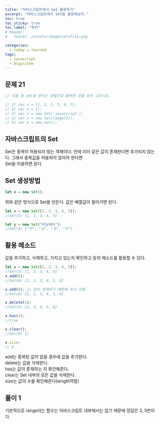 ```yaml
---
title: "자바스크립트에서 Set 활용하기"
excerpt: "자바스크립트에서 Set을 활용해보자."
toc: true
toc_sticky: true
toc_label: "목차"
# header:
#   teaser: /assets/images/profile.png

categories:
  - today-i-learned
tags:
  - Javascript
  - Algorithm
---
```


## 문제 21

```js
// 다음 중 set을 만드는 방법으로 올바른 것을 모두 고르시오.

// 1) var x = {1, 2, 3, 5, 6, 7};
// 2) var x = {};
// 3) var x = new Set('javascript');
// 4) var x = new Set(range(5));
// 5) var x = new Set();
```

## 자바스크립트의 Set

Set은 중복이 허용되지 않는 객체이다. 안에 이미 같은 값이 존재한다면 추가되지 않는다. 그래서 중복값을 허용하지 않아야 한다면  
Set을 이용하면 된다.

## Set 생성방법

```js
let x = new Set();
```

위와 같은 방식으로 Set을 만든다. 값은 배열값이 들어가면 된다.

```js
let x = new Set([1, 2, 3, 4, 5]);
//Set(5) {1, 2, 3, 4, 5}

let y = new Set("러닝워터");
//Set(4) {"러", "닝", "워", "터"}
```

## 활용 메소드

값을 추가하고, 삭제하고, 가지고 있는지 확인하고 등의 메소드를 활용할 수 있다.

```js
let x = new Set([1, 2, 3, 4, 5]);
//Set(5) {1, 2, 3, 4, 5}
x.add(6);
//Set(6) {1, 2, 3, 4, 5, 6}

x.add(6); // 값이 존재하기 때문에 추가 안됨
//Set(6) {1, 2, 3, 4, 5, 6}

x.delete(1);
//Set(5) {2, 3, 4, 5, 6}

x.has(2);
//true

x.clear();
//Set(0) {}

x.size;
// 0
```

add는 중복된 값이 없을 경우에 값을 추가한다.  
delete는 값을 삭제한다.  
has는 값이 존재하는 지 확인해준다.  
clear는 Set 내부의 모든 값을 삭제한다.  
size는 값의 수를 확인해준다(length역할)

## 풀이 1

기본적으로 range라는 함수는 자바스크립트 내부에서는 없기 때문에 정답은 3, 5번이다.
